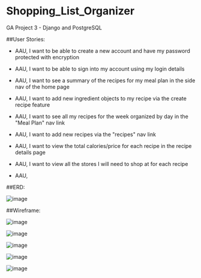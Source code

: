 # Shopping_List_Organizer
GA Project 3 - Django and PostgreSQL

##User Stories:

* AAU, I want to be able to create a new account and have my password protected with encryption
- AAU, I want to be able to sign into my account using my login details
* AAU, I want to see a summary of the recipes for my meal plan in the side nav of the home page
- AAU, I want to add new ingredient objects to my recipe via the create recipe feature
* AAU, I want to see all my recipes for the week organized by day in the "Meal Plan" nav link
- AAU, I want to add new recipes via the "recipes" nav link
* AAU, I want to view the total calories/price for each recipe in the recipe details page
- AAU, I want to view all the stores I will need to shop at for each recipe
* AAU, 


##ERD:

![image](https://user-images.githubusercontent.com/70331884/230804053-4ad6fc47-71a5-49bb-b601-35e744a89bbd.png)

##Wireframe:

![image](https://user-images.githubusercontent.com/70331884/230804063-08449b9c-23ee-40b9-a2ae-b528c00c6088.png)

![image](https://user-images.githubusercontent.com/70331884/230804070-10851770-2b9c-4661-97df-73b7068900f4.png)

![image](https://user-images.githubusercontent.com/70331884/230804079-8d005857-f141-4e5c-9120-7b05a7de836d.png)

![image](https://user-images.githubusercontent.com/70331884/230804088-d9217ce4-b748-4672-a4e0-ac24e001dfe4.png)

![image](https://user-images.githubusercontent.com/70331884/230804093-ec9234a5-15b1-41d2-a1c1-30963e9c80c9.png)